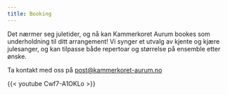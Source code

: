 ```yaml
---
title: Booking
---
```


Det nærmer seg juletider, og nå kan Kammerkoret Aurum bookes som underholdning til ditt arrangement! Vi synger et utvalg av kjente og kjære julesanger, og kan tilpasse både repertoar og størrelse på ensemble etter ønske. 

Ta kontakt med oss på
    [post@kammerkoret-aurum.no](mailto:post@kammerkoret-aurum.no)

  {{< youtube Cwf7-A1OKLo >}}


